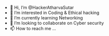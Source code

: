 - 👋 Hi, I’m @HackerAtharvaSutar
- 👀 I’m interested in Coding & Ethical hacking
- 🌱 I’m currently learning Networking
- 💞️ I’m looking to collaborate on Cyber security
- 📫 How to reach me ...

<!---
HackerAtharvaSutar/HackerAtharvaSutar is a ✨ special ✨ repository because its `README.md` (this file) appears on your GitHub profile.
You can click the Preview link to take a look at your changes.
--->
